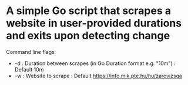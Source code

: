 # A simple Go script that scrapes a website in user-provided durations and exits upon detecting change
Command line flags:
- -d : Duration between scrapes (in Go Duration format e.g. "10m") : Default 10m
- -w : Website to scrape : Default https://info.mik.pte.hu/hu/zarovizsga
